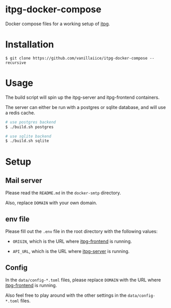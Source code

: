 # itpg-docker-compose

Docker compose files for a working setup of [itpg](https://github.com/vanillaiice/itpg).

# Installation

```
$ git clone https://github.com/vanillaiice/itpg-docker-compose --recursive
```

# Usage

The build script will spin up the itpg-server and itpg-frontend containers.

The server can either be run with a postgres or sqlite database, and will use a redis cache.

```sh
# use postgres backend
$ ./build.sh postgres

# use sqlite backend
$ ./build.sh sqlite
```

# Setup

## Mail server

Please read the `README.md` in the `docker-smtp` directory.

Also, replace `DOMAIN` with your own domain.

## env file

Please fill out the `.env` file in the root directory with the following values:

- `ORIGIN`, which is the URL where [itpg-frontend](https://github.com/vanillaiice/itpg-frontend) is running.

- `API_URL`, which is the URL where [itpg-server](https://github.com/vanillaiice/itpg-server) is running.

## Config

In the `data/config-*.toml` files, please replace `DOMAIN` with the URL where [itpg-frontend](https://github.com/vanillaiice/itpg-frontend) is running.

Also feel free to play around with the other settings in the `data/config-*.toml` files.
